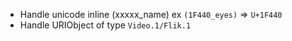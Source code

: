 - Handle unicode inline (xxxxx_name) ex `(1F440_eyes)` => `U+1F440`
- Handle URIObject of type `Video.1/Flik.1`